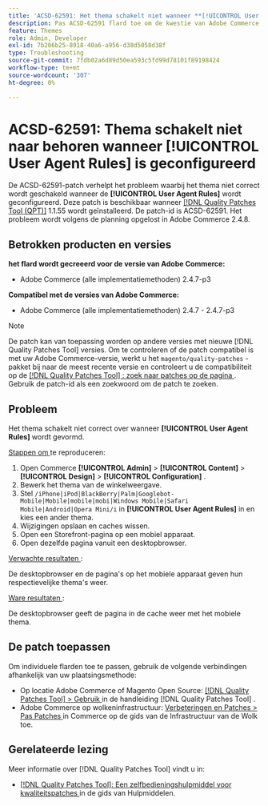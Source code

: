 ```yaml
---
title: 'ACSD-62591: Het thema schakelt niet wanneer **[!UICONTROL User Agent Rules]* gevormd'
description: Pas ACSD-62591 flard toe om de kwestie van Adobe Commerce te bevestigen waar het thema niet behoorlijk schakelt wanneer **[!UICONTROL User Agent Rules] ** wordt gevormd.
feature: Themes
role: Admin, Developer
exl-id: 7b206b25-8918-40a6-a956-d38d5058d38f
type: Troubleshooting
source-git-commit: 7fdb02a6d89d50ea593c5fd99d78101f89198424
workflow-type: tm+mt
source-wordcount: '307'
ht-degree: 0%

---
```


# ACSD-62591: Thema schakelt niet naar behoren wanneer [!UICONTROL User Agent Rules] is geconfigureerd

De ACSD-62591-patch verhelpt het probleem waarbij het thema niet correct wordt geschakeld wanneer de **[!UICONTROL User Agent Rules]** wordt geconfigureerd. Deze patch is beschikbaar wanneer [[!DNL Quality Patches Tool (QPT)]](/help/tools/quality-patches-tool/quality-patches-tool-to-self-serve-quality-patches.md) 1.1.55 wordt geïnstalleerd. De patch-id is ACSD-62591. Het probleem wordt volgens de planning opgelost in Adobe Commerce 2.4.8.

## Betrokken producten en versies

**het flard wordt gecreeerd voor de versie van Adobe Commerce:**
* Adobe Commerce (alle implementatiemethoden) 2.4.7-p3

**Compatibel met de versies van Adobe Commerce:**
* Adobe Commerce (alle implementatiemethoden) 2.4.7 - 2.4.7-p3

>[!NOTE]
>
>De patch kan van toepassing worden op andere versies met nieuwe [!DNL Quality Patches Tool] versies. Om te controleren of de patch compatibel is met uw Adobe Commerce-versie, werkt u het `magento/quality-patches` -pakket bij naar de meest recente versie en controleert u de compatibiliteit op de [[!DNL Quality Patches Tool] : zoek naar patches op de pagina ](https://experienceleague.adobe.com/tools/commerce-quality-patches/index.html?lang=nl-NL) . Gebruik de patch-id als een zoekwoord om de patch te zoeken.

## Probleem

Het thema schakelt niet correct over wanneer **[!UICONTROL User Agent Rules]** wordt gevormd.

<u> Stappen om </u> te reproduceren:

1. Open Commerce **[!UICONTROL Admin]** > **[!UICONTROL Content]** > **[!UICONTROL Design]** > **[!UICONTROL Configuration]** .
1. Bewerk het thema van de winkelweergave.
1. Stel `/iPhone|iPod|BlackBerry|Palm|Googlebot-Mobile|Mobile|mobile|mobi|Windows Mobile|Safari Mobile|Android|Opera Mini/i` in **[!UICONTROL User Agent Rules]** in en kies een ander thema.
1. Wijzigingen opslaan en caches wissen.
1. Open een Storefront-pagina op een mobiel apparaat.
1. Open dezelfde pagina vanuit een desktopbrowser.

<u> Verwachte resultaten </u>:

De desktopbrowser en de pagina&#39;s op het mobiele apparaat geven hun respectievelijke thema&#39;s weer.

<u> Ware resultaten </u>:

De desktopbrowser geeft de pagina in de cache weer met het mobiele thema.

## De patch toepassen

Om individuele flarden toe te passen, gebruik de volgende verbindingen afhankelijk van uw plaatsingsmethode:

* Op locatie Adobe Commerce of Magento Open Source: [[!DNL Quality Patches Tool] > Gebruik ](/help/tools/quality-patches-tool/usage.md) in de handleiding [!DNL Quality Patches Tool] .
* Adobe Commerce op wolkeninfrastructuur: [ Verbeteringen en Patches > Pas Patches ](https://experienceleague.adobe.com/docs/commerce-cloud-service/user-guide/develop/upgrade/apply-patches.html?lang=nl-NL) in Commerce op de gids van de Infrastructuur van de Wolk toe.


## Gerelateerde lezing

Meer informatie over [!DNL Quality Patches Tool] vindt u in:

* [[!DNL Quality Patches Tool]: Een zelfbedieningshulpmiddel voor kwaliteitspatches ](/help/tools/quality-patches-tool/quality-patches-tool-to-self-serve-quality-patches.md) in de gids van Hulpmiddelen.

